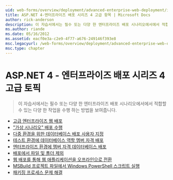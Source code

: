 ```yaml
---
uid: web-forms/overview/deployment/advanced-enterprise-web-deployment/index
title: ASP.NET 4-엔터프라이즈 배포 시리즈 4 고급 항목 | Microsoft Docs
author: rick-anderson
description: 이 자습서에서는 필수 또는 다양 한 엔터프라이즈 배포 시나리오에서에서 적합할 수 있는 다양 한 작업을 수행 하는 방법을 보여줍니다.
ms.author: riande
ms.date: 05/16/2012
ms.assetid: eacf0e3a-c2e9-4f77-a676-249146f393e8
msc.legacyurl: /web-forms/overview/deployment/advanced-enterprise-web-deployment
msc.type: chapter
---
```

<a name="aspnet-4---enterprise-deployment-series-4-advanced-topics"></a>ASP.NET 4 - 엔터프라이즈 배포 시리즈 4 고급 토픽
====================
> 이 자습서에서는 필수 또는 다양 한 엔터프라이즈 배포 시나리오에서에서 적합할 수 있는 다양 한 작업을 수행 하는 방법을 보여줍니다.


- [고급 엔터프라이즈 웹 배포](advanced-enterprise-web-deployment.md)
- ["가상 시나리오" 배포 수행](performing-a-what-if-deployment.md)
- [다중 환경을 위한 데이터베이스 배포 사용자 지정](customizing-database-deployments-for-multiple-environments.md)
- [테스트 환경에 데이터베이스 역할 멤버 자격 배포](deploying-database-role-memberships-to-test-environments.md)
- [엔터프라이즈 환경에 멤버 자격 데이터베이스 배포](deploying-membership-databases-to-enterprise-environments.md)
- [배포에서 파일 및 폴더 제외](excluding-files-and-folders-from-deployment.md)
- [웹 배포를 통해 웹 애플리케이션을 오프라인으로 전환](taking-web-applications-offline-with-web-deploy.md)
- [MSBuild 프로젝트 파일에서 Windows PowerShell 스크립트 실행](running-windows-powershell-scripts-from-msbuild-project-files.md)
- [패키징 프로세스 문제 해결](troubleshooting-the-packaging-process.md)
